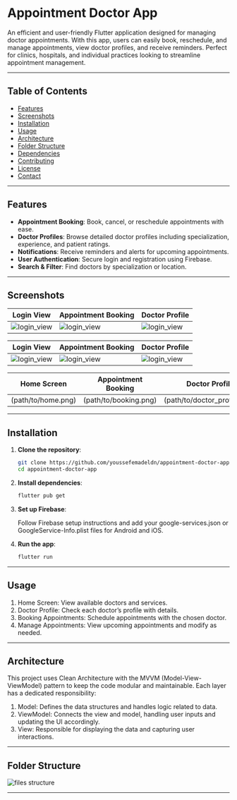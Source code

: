 # Appointment Doctor App

An efficient and user-friendly Flutter application designed for managing doctor appointments. With this app, users can easily book, reschedule, and manage appointments, view doctor profiles, and receive reminders. Perfect for clinics, hospitals, and individual practices looking to streamline appointment management.

---

## Table of Contents

- [Features](#features)
- [Screenshots](#screenshots)
- [Installation](#installation)
- [Usage](#usage)
- [Architecture](#architecture)
- [Folder Structure](#folder-structure)
- [Dependencies](#dependencies)
- [Contributing](#contributing)
- [License](#license)
- [Contact](#contact)

---

## Features

- **Appointment Booking**: Book, cancel, or reschedule appointments with ease.
- **Doctor Profiles**: Browse detailed doctor profiles including specialization, experience, and patient ratings.
- **Notifications**: Receive reminders and alerts for upcoming appointments.
- **User Authentication**: Secure login and registration using Firebase.
- **Search & Filter**: Find doctors by specialization or location.

---

## Screenshots

| Login View                        | Appointment Booking                | Doctor Profile                    |
|-----------------------------------|------------------------------------|-----------------------------------|
|![login_view](https://github.com/user-attachments/assets/12fb163f-5cad-4faf-8748-178b27deb423)| ![login_view](https://github.com/user-attachments/assets/32956415-a7a6-4d71-941e-6ed9d316931d)| ![login_view](https://github.com/user-attachments/assets/73fd10eb-8eee-46a1-9110-e7969d665b53)|

| Login View                        | Appointment Booking                | Doctor Profile                    |
|-----------------------------------|------------------------------------|-----------------------------------|
|![login_view](https://github.com/user-attachments/assets/12fb163f-5cad-4faf-8748-178b27deb423)| ![login_view](https://github.com/user-attachments/assets/32956415-a7a6-4d71-941e-6ed9d316931d)| ![login_view](https://github.com/user-attachments/assets/73fd10eb-8eee-46a1-9110-e7969d665b53)|

| Home Screen                       | Appointment Booking                | Doctor Profile                    |
|-----------------------------------|------------------------------------|-----------------------------------|
|               (path/to/home.png)  | (path/to/booking.png)              | (path/to/doctor_profile.png)      |

---

## Installation

1. **Clone the repository**:
   ```bash
   git clone https://github.com/youssefemadeldn/appointment-doctor-app.git
   cd appointment-doctor-app
2. **Install dependencies**:
   ```bash
   flutter pub get
3. **Set up Firebase**:
  
   Follow Firebase setup instructions and add your google-services.json or GoogleService-Info.plist files for Android and iOS.
4. **Run the app**:
   ```bash
   flutter run

---
  ## Usage
 1. Home Screen: View available doctors and services.
 2. Doctor Profile: Check each doctor’s profile with details.
 3. Booking Appointments: Schedule appointments with the chosen doctor.
 4. Manage Appointments: View upcoming appointments and modify as needed.
---
  ## Architecture
  
 This project uses Clean Architecture with the MVVM (Model-View-ViewModel) pattern to keep the code modular and maintainable. Each layer has a dedicated responsibility:
   1. Model: Defines the data structures and handles logic related to data.
   2. ViewModel: Connects the view and model, handling user inputs and updating the UI accordingly.
   3. View: Responsible for displaying the data and capturing user interactions.
---
  ## Folder Structure
  
 ![files structure](https://github.com/user-attachments/assets/f9a62bf5-aee1-4b78-a4b8-00fcbbba095d)

---

